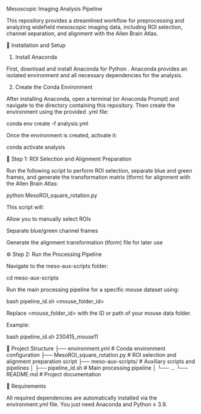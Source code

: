 Mesoscopic Imaging Analysis Pipeline

This repository provides a streamlined workflow for preprocessing and analyzing widefield mesoscopic imaging data, including ROI selection, channel separation, and alignment with the Allen Brain Atlas.

🧰 Installation and Setup
1. Install Anaconda

First, download and install Anaconda for Python
.
Anaconda provides an isolated environment and all necessary dependencies for the analysis.

2. Create the Conda Environment

After installing Anaconda, open a terminal (or Anaconda Prompt) and navigate to the directory containing this repository.
Then create the environment using the provided .yml file:

conda env create -f analysis.yml


Once the environment is created, activate it:

conda activate analysis

🧪 Step 1: ROI Selection and Alignment Preparation

Run the following script to perform ROI selection, separate blue and green frames, and generate the transformation matrix (tform) for alignment with the Allen Brain Atlas:

python MesoROI_square_rotation.py


This script will:

Allow you to manually select ROIs

Separate blue/green channel frames

Generate the alignment transformation (tform) file for later use

⚙️ Step 2: Run the Processing Pipeline

Navigate to the meso-aux-scripts folder:

cd meso-aux-scripts


Run the main processing pipeline for a specific mouse dataset using:

bash pipeline_id.sh <mouse_folder_id>


Replace <mouse_folder_id> with the ID or path of your mouse data folder.

Example:

bash pipeline_id.sh 230415_mouse11

📁 Project Structure
├── environment.yml             # Conda environment configuration
├── MesoROI_square_rotation.py  # ROI selection and alignment preparation script
├── meso-aux-scripts/           # Auxiliary scripts and pipelines
│   ├── pipeline_id.sh          # Main processing pipeline
│   └── ...
└── README.md                   # Project documentation

🧩 Requirements

All required dependencies are automatically installed via the environment.yml file.
You just need Anaconda and Python ≥ 3.9.
